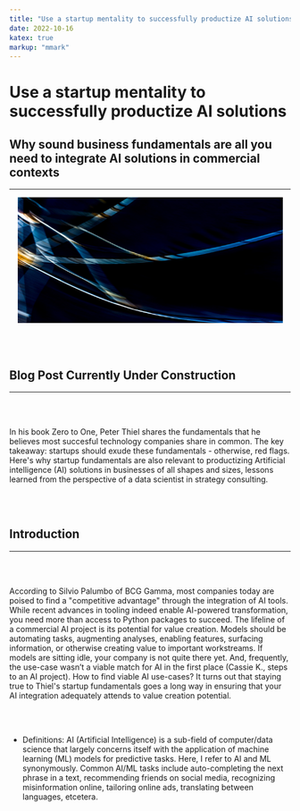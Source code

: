 ```yaml
---
title: "Use a startup mentality to successfully productize AI solutions."
date: 2022-10-16
katex: true
markup: "mmark"
---
```

# Use a startup mentality to successfully productize AI solutions

## Why sound business fundamentals are all you need to integrate AI solutions in commercial contexts
---

<p align="center"> <img src="/posts/blog_AI_image.jpeg"/ width = "475" height = "225"> </p>

<br><br>

## Blog Post Currently Under Construction 

---

<br><br>

In his book Zero to One, Peter Thiel shares the fundamentals that he believes most succesful technology companies share in common. The key takeaway: startups should exude these fundamentals - otherwise, red flags. Here's why startup fundamentals are also relevant to productizing Artificial intelligence (AI) solutions in businesses of all shapes and sizes, lessons learned from the perspective of a data scientist in strategy consulting.

<br><br>

## Introduction
---

<br><br>

According to Silvio Palumbo of BCG Gamma, most companies today are poised to find a "competitive advantage" through the integration of AI tools. While recent advances in tooling indeed enable AI-powered transformation, you need more than access to Python packages to succeed. The lifeline of a commercial AI project is its potential for value creation. Models should be automating tasks, augmenting analyses, enabling features, surfacing information, or otherwise creating value to important workstreams. If models are sitting idle, your company is not quite there yet. And, frequently, the use-case wasn’t a viable match for AI in the first place (Cassie K., steps to an AI project). How to find viable AI use-cases? It turns out that staying true to Thiel's startup fundamentals goes a long way in ensuring that your AI integration adequately attends to value creation potential. 

<br><br>

* Definitions: AI (Artificial Intelligence) is a sub-field of computer/data science that largely concerns itself with the application of machine learning (ML) models for predictive tasks. Here, I refer to AI and ML synonymously. Common AI/ML tasks include auto-completing the next phrase in a text, recommending friends on social media, recognizing misinformation online, tailoring online ads, translating between languages, etcetera. 
